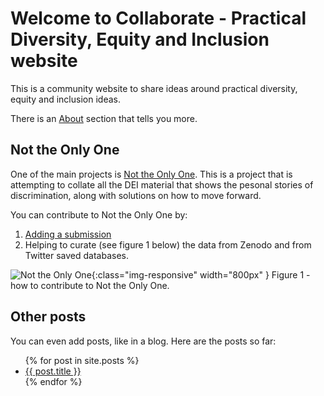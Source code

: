 # Welcome to Collaborate - Practical Diversity, Equity and Inclusion website

This is a community website to share ideas around practical diversity, equity and inclusion ideas.

There is an [About](about) section that tells you more.

## Not the Only One

One of the main projects is [Not the Only One](http://test.nottheonlyone.org). This is a project that is attempting to collate all the DEI material that shows the pesonal stories of discrimination, along with solutions on how to move forward.

You can contribute to Not the Only One by:
1. [Adding a submission](https://docs.google.com/forms/d/e/1FAIpQLScqWMQsFNLQZ3sMQue8cG9zFF5gP-soiJcbPE9WNm0dmiLSHA/viewform)
2. Helping to curate (see figure 1 below) the data from Zenodo and from Twitter saved databases.

![Not the Only One](https://github.com/Practical-DEI/collaborate/assets/420050/e1d579c7-7239-4fb0-943a-9edb7a2dc2ed){:class="img-responsive" width="800px" } Figure 1 - how to contribute to Not the Only One.

## Other posts

You can even add posts, like in a blog. Here are the posts so far:


<ul>
  {% for post in site.posts %}
    <li>
      <a href="./{{ post.url }}">{{ post.title }}</a>
    </li>
  {% endfor %}
</ul>
